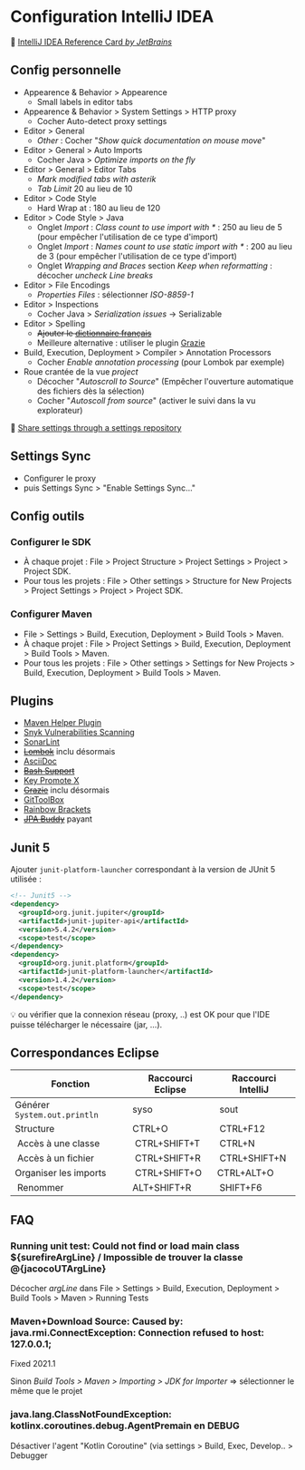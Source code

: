 # Configuration IntelliJ IDEA

:notebook: [IntelliJ IDEA Reference Card _by JetBrains_](https://resources.jetbrains.com/storage/products/intellij-idea/docs/IntelliJIDEA_ReferenceCard.pdf)

## Config personnelle

* Appearence & Behavior > Appearence
  * Small labels in editor tabs
* Appearence & Behavior > System Settings > HTTP proxy
  * Cocher Auto-detect proxy settings
* Editor > General
  * _Other_ : Cocher "_Show quick documentation on mouse move_"
* Editor > General > Auto Imports
  * Cocher Java > _Optimize imports on the fly_
* Editor > General > Editor Tabs
  * _Mark modified tabs with asterik_
  * _Tab Limit_ 20 au lieu de 10
* Editor > Code Style
  * Hard Wrap at : 180 au lieu de 120
* Editor > Code Style > Java
  * Onglet _Import_ : _Class count to use import with *_ : 250 au lieu de 5 (pour empêcher l'utilisation de ce type d'import)
  * Onglet _Import_ : _Names count to use static import with *_ : 200 au lieu de 3 (pour empêcher l'utilisation de ce type d'import)
  * Onglet _Wrapping and Braces_ section _Keep when reformatting_ : décocher _uncheck Line breaks_
* Editor > File Encodings
  * _Properties Files_ : sélectionner _ISO-8859-1_
* Editor > Inspections
  * Cocher Java > _Serialization issues_ → Serializable
* Editor > Spelling
  * ~~Ajouter le [dictionnaire français](http://www.winedt.org/dict/fr.zip)~~
  * Meilleure alternative : utiliser le plugin [Grazie](https://plugins.jetbrains.com/plugin/12175-grazie/)
* Build, Execution, Deployment > Compiler > Annotation Processors
  * Cocher _Enable annotation processing_ (pour Lombok par exemple)
* Roue crantée de la vue _project_
  * Décocher "_Autoscroll to Source_" (Empêcher l'ouverture automatique des fichiers dès la sélection)
  * Cocher "_Autoscoll from source_" (activer le suivi dans la vu explorateur)

:link: [Share settings through a settings repository](https://www.jetbrains.com/help/idea/sharing-your-ide-settings.html#settings-repository)

## Settings Sync

* Configurer le proxy
* puis Settings Sync > "Enable Settings Sync..."

## Config outils

### Configurer le SDK	

* À chaque projet : File > Project Structure > Project Settings > Project > Project SDK.
* Pour tous les projets : File > Other settings > Structure for New Projects > Project Settings > Project > Project SDK.

### Configurer Maven	

* File > Settings > Build, Execution, Deployment > Build Tools > Maven.
* À chaque projet : File > Project Settings > Build, Execution, Deployment > Build Tools > Maven.
* Pour tous les projets : File > Other settings > Settings for New Projects > Build, Execution, Deployment > Build Tools > Maven.

## Plugins

* [Maven Helper Plugin](https://plugins.jetbrains.com/plugin/7179-maven-helper)
* [Snyk Vulnerabilities Scanning](https://plugins.jetbrains.com/plugin/10972-snyk-vulnerability-scanning)
* [SonarLint](https://plugins.jetbrains.com/plugin/7973-sonarlint)
* ~~[Lombok](https://plugins.jetbrains.com/plugin/6317-lombok)~~ inclu  désormais
* [AsciiDoc](https://plugins.jetbrains.com/plugin/7391-asciidoc)
* ~~[Bash Support](https://plugins.jetbrains.com/plugin/4230-bashsupport)~~
* [Key Promote X](https://plugins.jetbrains.com/plugin/9792-key-promoter-x/)
* ~~[Grazie](https://plugins.jetbrains.com/plugin/12175-grazie/)~~ inclu désormais
* [GitToolBox](https://plugins.jetbrains.com/plugin/7499-gittoolbox)
* [Rainbow Brackets](https://plugins.jetbrains.com/plugin/10080-rainbow-brackets)
* ~~[JPA Buddy](https://plugins.jetbrains.com/plugin/15075-jpa-buddy)~~ payant

## Junit 5

Ajouter `junit-platform-launcher` correspondant à la version de JUnit 5 utilisée :

```xml
<!-- Junit5 -->
<dependency>
  <groupId>org.junit.jupiter</groupId>
  <artifactId>junit-jupiter-api</artifactId>
  <version>5.4.2</version>
  <scope>test</scope>
</dependency>
<dependency>
  <groupId>org.junit.platform</groupId>
  <artifactId>junit-platform-launcher</artifactId>
  <version>1.4.2</version>
  <scope>test</scope>
</dependency>
```

:bulb: ou vérifier que la connexion réseau (proxy, ..) est OK pour que l'IDE puisse télécharger le nécessaire (jar, ...).

## Correspondances Eclipse

| Fonction | Raccourci Eclipse | Raccourci IntelliJ |
| -------- | ----------------- | ------------------ |
| Générer `System.out.println` | syso | sout | 
| Structure | CTRL+O | CTRL+F12 |
| Accès à une classe | CTRL+SHIFT+T | CTRL+N |
| Accès à un fichier | CTRL+SHIFT+R | CTRL+SHIFT+N |
| Organiser les imports | CTRL+SHIFT+O | CTRL+ALT+O |
| Renommer | ALT+SHIFT+R | SHIFT+F6 |

## FAQ

### Running unit test: Could not find or load main class ${surefireArgLine} / Impossible de trouver la classe @{jacocoUTArgLine}

Décocher _argLine_ dans File > Settings > Build, Execution, Deployment > Build Tools > Maven > Running Tests

### Maven+Download Source: Caused by: java.rmi.ConnectException: Connection refused to host: 127.0.0.1;

Fixed 2021.1

Sinon _Build Tools > Maven > Importing > JDK for Importer_ => sélectionner le même que le projet

### java.lang.ClassNotFoundException: kotlinx.coroutines.debug.AgentPremain en DEBUG

Désactiver l'agent "Kotlin Coroutine" (via settings > Build, Exec, Develop.. > Debugger
